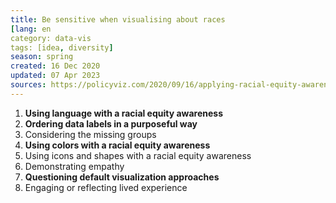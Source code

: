 ```yaml
---
title: Be sensitive when visualising about races
[lang: en
category: data-vis
tags: [idea, diversity]
season: spring
created: 16 Dec 2020
updated: 07 Apr 2023
sources: https://policyviz.com/2020/09/16/applying-racial-equity-awareness-in-data-visualization/
---
```


1. **Using language with a racial equity awareness**
2. **Ordering data labels in a purposeful way**
3. Considering the missing groups
4. **Using colors with a racial equity awareness**
5. Using icons and shapes with a racial equity awareness
6. Demonstrating empathy
7. **Questioning default visualization approaches**
8. Engaging or reflecting lived experience